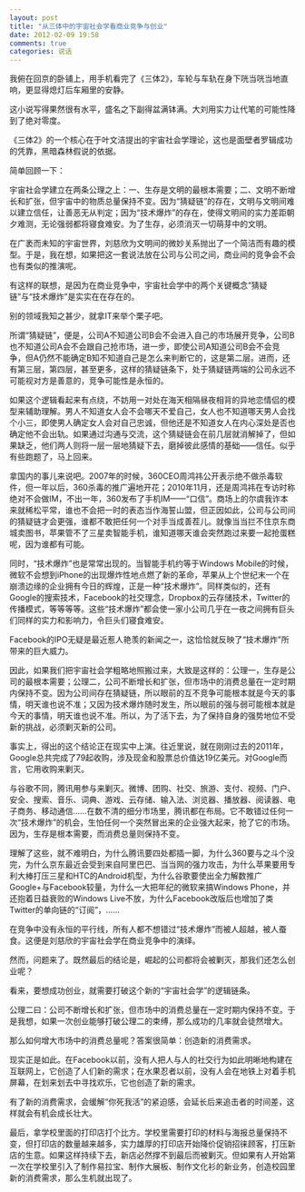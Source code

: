 ```yaml
---
layout: post
title: "从三体中的宇宙社会学看商业竞争与创业"
date: 2012-02-09 19:58
comments: true
categories: 说话
---
```

我俯在回京的卧铺上，用手机看完了《三体2》，车轮与车轨在身下咣当咣当地直响，更显得熄灯后车厢里的安静。

这小说写得果然很有水平，盛名之下副得盆满钵满。大刘用实力让代笔的可能性降到了绝对零度。

《三体2》的一个核心在于叶文洁提出的宇宙社会学理论，这也是面壁者罗辑成功的凭靠，黑暗森林假说的依据。

简单回顾一下：

宇宙社会学建立在两条公理之上：一、生存是文明的最根本需要；二、文明不断增长和扩张，但宇宙中的物质总量保持不变。因为“猜疑链”的存在，文明与文明间难以建立信任，让善恶无从判定；因为“技术爆炸”的存在，使得文明间的实力差距朝夕难测，无论强弱都将寝食难安。为了生存，必须消灭一切萌芽中的文明。

在广袤而未知的宇宙世界，刘慈欣为文明间的微妙关系抛出了一个简洁而有趣的模型。于是，我在想，如果把这一套说法放在公司与公司之间，商业间的竞争会不会也有类似的推演呢。<!-- more -->

有这样的联想，是因为在商业竞争中，宇宙社会学中的两个关键概念“猜疑链”与“技术爆炸”是实实在在存在的。

别的领域我知之甚少，就拿IT来举个栗子吧。

所谓“猜疑链”，便是，公司A不知道公司B会不会进入自己的市场展开竞争，公司B也不知道公司A会不会跟自己抢市场，进一步，即使公司A知道公司B会不会竞争，但A仍然不能确定B知不知道自己是怎么来判断它的，这是第二层。进而，还有第三层，第四层，甚至更多，这样的猜疑链条下，处于猜疑链两端的公司永远不可能视对方是善意的，竞争可能性是永恒的。

如果这个逻辑看起来有点绕，不妨用一对处在海天相隔昼夜相背的异地恋情侣的模型来辅助理解。男人不知道女人会不会哪天不爱自己，女人也不知道哪天男人会找个小三，即使男人确定女人会对自己忠诚，但他还是不知道女人在内心深处是否也确定他不会出轨。如果通过沟通与交流，这个猜疑链会在前几层就消解掉了，但如果缺乏，他们两人则将一层一层地猜疑下去，磨掉彼此感情的基础——信任。似乎有些跑题了，马上回来。

拿国内的事儿来说吧。2007年的时候，360CEO周鸿祎公开表示绝不做杀毒软件，但一年以后，360杀毒的推广遍地开花；2010年11月，还是周鸿祎在专访时称绝对不会做IM，不出一年，360发布了手机IM——“口信”。商场上的尔虞我诈本来就稀松平常，谁也不会把一时的表态当作海誓山盟，但正因如此，公司与公司间的猜疑链才会更强，谁都不敢把任何一个对手当成善茬儿。就像当当拦不住京东商城卖图书，苹果管不了三星卖智能手机，谁知道哪天谁会突然跑过来要一起抢蛋糕呢，因为谁都有可能。

同时，“技术爆炸”也是常常出现的。当智能手机约等于Windows Mobile的时候，微软不会想到iPhone的出现爆炸性地点燃了新的革命，苹果从上个世纪末一个在崩溃边缘的企业拥有今日的辉煌，正是一种“技术爆炸”。同样类似的，还有Google的搜索技术，Facebook的社交理念，Dropbox的云存储技术，Twitter的传播模式，等等等等。这些“技术爆炸”都会使一家小公司几乎在一夜之间拥有巨头们同样的实力和影响力，令巨头们寝食难安。

Facebook的IPO无疑是最近惹人艳羡的新闻之一，这恰恰就反映了“技术爆炸”所带来的巨大威力。

因此，如果我们把宇宙社会学粗略地照搬过来，大致是这样的：公理一，生存是公司的最根本需要；公理二，公司不断增长和扩张，但市场中的消费总量在一定时期内保持不变。因为公司间存在猜疑链，所以眼前的互不竞争可能根本就是今天的事情，明天谁也说不准；又因为技术爆炸随时发生，所以眼前的强与弱可能根本就是今天的事情，明天谁也说不准。所以，为了活下去，为了保持自身的强势地位不受新的挑战，必须剿灭新的公司。

事实上，得出的这个结论正在现实中上演。往近里说，就在刚刚过去的2011年，Google总共完成了79起收购，涉及现金和股票总价值达19亿美元。对Google而言，它用收购来剿灭。

与谷歌不同，腾讯用参与来剿灭。微博、团购、社交、旅游、支付、视频、门户、安全、搜索、音乐、词典、游戏、云存储、输入法、浏览器、播放器、阅读器、电子商务、移动通信……在数不清的细分市场里，腾讯都在布局。它不敢错过任何一次“技术爆炸”的机会，生怕任何一个突然冒出来的企业强大起来，抢了它的市场。因为，生存是根本需要，而消费总量则保持不变。

理解了这些，就不难明白，为什么腾讯要四处都插一脚，为什么360要与之斗个没完，为什么京东最近会受到来自阿里巴巴、当当网的强力攻击，为什么苹果要用专利大棒打压三星和HTC的Android机型，为什么谷歌要使出全力解数推广Google+与Facebook较量，为什么一大把年纪的微软来搞Windows Phone，并还抱着日益衰败的Windows Live不放，为什么Facebook改版后也增加了类Twitter的单向链的“订阅”，……

在竞争中没有永恒的平行线，所有人都不想错过“技术爆炸”而被人超越，被人蚕食。这便是刘慈欣的宇宙社会学在商业竞争中的演绎。

然而，问题来了。既然最后的结论是，崛起的公司都将会被剿灭，那我们还怎么创业呢？

看来，要想成功创业，就需要打破这个新的“宇宙社会学”的逻辑链条。

公理二曰：公司不断增长和扩张，但市场中的消费总量在一定时期内保持不变。于是我想，如果一次创业能够打破公理二的束缚，那么成功的几率就会徒然增大。

那么如何增大市场中的消费总量呢？答案很简单：创造新的消费需求。

现实正是如此。在Facebook以前，没有人把人与人的社交行为如此明晰地构建在互联网上，它创造了人们新的需求；在水果忍者以前，没有人会在地铁上对着手机屏幕，在划来划去中寻找欢乐，它也创造了新的需求。

有了新的消费需求，会缓解“你死我活”的紧迫感，会延长后来追击者的时间差，这样就会有机会成长壮大。

最后，拿学校里面的打印店打个比方。学校里需要打印的材料与海报总量保持不变，但打印店的数量越来越多，实力雄厚的打印店开始降价促销招徕顾客，打压新店的生意。如果这样持续下去，新店必然撑不到最后而被剿灭。但如果有人开始第一次在学校里引入了制作易拉宝、制作大展板、制作文化衫的新业务，创造校园里新的消费需求，那么生机就出现了。